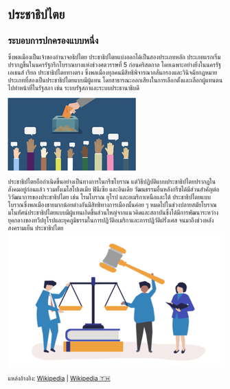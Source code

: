 
# ประชาธิปไตย

## ระบอบการปกครองแบบหนึ่ง

ซึ่งพลเมืองเป็นเจ้าของอำนาจอธิปไตย ประชาธิปไตยแบ่งออกได้เป็นสองประเภทหลัก ประเภทแรกเริ่มปรากฏขึ้นในนครรัฐกรีกโบราณบางแห่งช่วงศตวรรษที่ 5 ก่อนคริสตกาล โดยเฉพาะอย่างยิ่งในนครรัฐเอเธนส์ เรียก ประชาธิปไตยทางตรง ซึ่งพลเมืองทุกคนมีสิทธิพิจารณากลั่นกรองและวินิจฉัยกฎหมาย ประเภทที่สองเป็นประชาธิปไตยแบบมีผู้แทน โดยสาธารณะออกเสียงในการเลือกตั้งและเลือกผู้แทนตนไปทำหน้าที่ในรัฐสภา เช่น ระบบรัฐสภาและระบบประธานาธิบดี

![picture1](https://raw.githubusercontent.com/RinmeSTD/TunIP06413/rindef/democracy/picture1.png)

ประชาธิปไตยถือกำเนิดขึ้นอย่างเป็นทางการในกรีซโบราณ แต่วิธีปฏิบัติแบบประชาธิปไตยปรากฏในสังคมอยู่ก่อนแล้ว รวมทั้งเมโสโปเตเมีย ฟินีเซีย และอินเดีย วัฒนธรรมอื่นหลังกรีซได้มีส่วนสำคัญต่อวิวัฒนาการของประชาธิปไตย เช่น โรมโบราณ ยุโรป และอเมริกาเหนือและใต้ ประชาธิปไตยแบบโบราณซึ่งพลเมืองชายมากน้อยต่างกันมีสิทธิทางการเมืองนั้นค่อย ๆ หมดไปในช่วงปลายสมัยโบราณ มโนทัศน์ประชาธิปไตยแบบมีผู้แทนเกิดขึ้นส่วนใหญ่จากแนวคิดและสถาบันซึ่งได้มีการพัฒนาระหว่างยุคกลางของทวีปยุโรปและยุคภูมิธรรมในการปฏิวัติอเมริกาและการปฏิวัติฝรั่งเศส จนมาถึงช่วงหลังสงครามเย็น ประชาธิปไตย
![picture2](https://raw.githubusercontent.com/RinmeSTD/TunIP06413/rindef/democracy/picture2.png)

แหล่งอ้างอิง: [Wikipedia](https://en.wikipedia.org/wiki/Democracy) | [Wikipedia 🇹🇭](https://th.m.wikipedia.org/wiki/%E0%B8%9B%E0%B8%A3%E0%B8%B0%E0%B8%8A%E0%B8%B2%E0%B8%98%E0%B8%B4%E0%B8%9B%E0%B9%84%E0%B8%95%E0%B8%A2)
